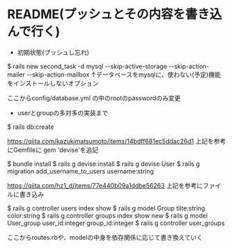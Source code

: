# README(プッシュとその内容を書き込んで行く)

* 初期状態(プッシュし忘れ)

$ rails new second_task -d mysql --skip-active-storage --skip-action-mailer --skip-action-mailbox
↑データベースをmysqlに、使わない(予定)機能をインストールしないオプション

ここからconfig/database.yml の中のrootのpasswordのみ変更



* userとgroupの多対多の実装まで

$ rails db:create

https://qiita.com/kazukimatsumoto/items/14bdff681ec5ddac26d1
上記を参考にGemfileに gem 'devise'を追記

$ bundle install
$ rails g devise:install
$ rails g devise User
$ rails g migration add_username_to_users username:string


https://qiita.com/hz1_d/items/77e440b09a1ddbe56263
上記を参考にファイルに書き込み

$ rails g controller users index show
$ rails g model Group tilte:string color:string
$ rails g controller groups index show new 
$ rails g model User_group user_id:integer group_id:integer
$ rails g controller user_groups

ここからroutes.rbや、modelの中身を依存関係に応じて書き換えていく




